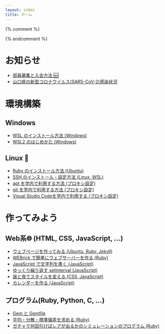 ```yaml
---
layout: index
title: ホーム
---
```


{% comment %}
<!-- <link rel="stylesheet" href="assets/css/header_anime.css">
<script src="assets/js/header_anime.js"></script> -->
{% endcomment %}

<div id="index-main-contents">

</div>

<style>
body header nav ul li:nth-child(1) a{
    border-bottom: 2px solid #2196F3;
}
</style>

# お知らせ

- [部員募集と入会方法 🆕](join.html)
- [山口県の新型コロナウイルス(SARS-CoV-2)感染状況](sars2-yamaguchi/)

# 環境構築

## Windows
- [WSL のインストール方法 (Windows)](install_wsl/)
- [WSL2 のはじめかた (Windows)](install_wsl/wsl2.html)

## Linux 🐧
- [Ruby のインストール方法 (Ubuntu)](2019/11/18/085538.html)
- [SSH のインストール・設定方法 (Linux, WSL)](install_ssh.html)
- [apt を学内で利用する方法 (プロキシ設定)](2019/11/17/181758.html)
- [git を学内で利用する方法 (プロキシ設定)](github_gakunai.html)
- [Visual Studio Codeを学内で利用する (プロキシ設定)](code_gakunai.html)

# 作ってみよう

## Web系🌐 (HTML, CSS, JavaScript, ...)
- [ウェブページを作ってみる (Ubuntu, Ruby, Jekyll)](create_webpage/)
- [WEBrick で簡単にウェブサーバーを作る (Ruby)](webrick.html)
- [JavaScript で文字列を書く (JavaScript)](jsmojiretsu.html)
- [ゆっくり繰り返す setInterval (JavaScript)](jssi.html)
- [昼と夜でスタイルを変える (CSS, JavaScript)](hiruyoru.html)
- [カレンダーを作る (JavaScript)](calendar.html)

## プログラム(Ruby, Python, C, ...)
- [Gem と Gemfile](gem.html)
- [平均・分散・標準偏差を求める (Ruby)](mean_var_sd.html)
- [ガチャで何回引けばレアが出るかのシミュレーションのプログラム (Ruby)](gacha.html)
